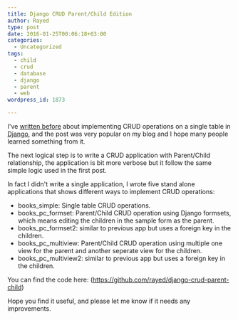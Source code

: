 ```yaml
---
title: Django CRUD Parent/Child Edition
author: Rayed
type: post
date: 2016-01-25T00:06:18+03:00
categories:
  - Uncategorized
tags:
  - child
  - crud
  - database
  - django
  - parent
  - web
wordpress_id: 1873

---
```

I've <a href="https://rayed.com/wordpress/?p=1266">written before</a> about implementing CRUD operations on a single table in <a href="https://www.djangoproject.com">Django</a>, and the post was very popular on my blog and I hope many people learned something from it.

The next logical step is to write a CRUD application with Parent/Child relationship, the application is bit more verbose but it follow the same simple logic used in the first post.

In fact I didn't write a single application, I wrote five stand alone applications that shows different ways to implement CRUD operations:

- books_simple: Single table CRUD operations.
- books_pc_formset: Parent/Child CRUD operation using Django formsets, which means editing the children in the sample form as the parent.
- books_pc_formset2: similar to previous app but uses a foreign key in the children.
- books_pc_multiview: Parent/Child CRUD operation using multiple one view for the parent and another seperate view for the children.
- books_pc_multiview2: similar to previous app but uses a foreign key in the children.

You can find the code here:
(https://github.com/rayed/django-crud-parent-child)

Hope you find it useful, and please let me know if it needs any improvements.

